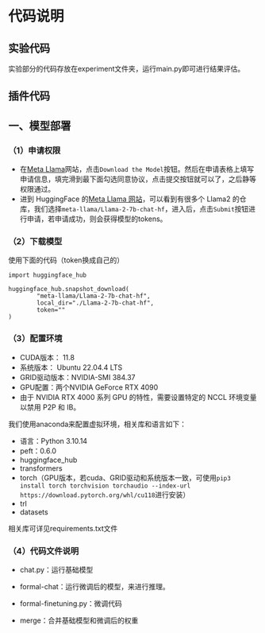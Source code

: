 # 代码说明

## 实验代码
实验部分的代码存放在experiment文件夹，运行main.py即可进行结果评估。

## 插件代码


## 一、模型部署

### （1）申请权限

- 在[Meta Llama](https://llama.meta.com/)网站，点击`Download the Model`按钮。然后在申请表格上填写申请信息，填完滑到最下面勾选同意协议，点击提交按钮就可以了，之后静等权限通过。
- 进到 HuggingFace 的[Meta Llama 网站](https://huggingface.co/meta-llama)，可以看到有很多个 Llama2 的仓库，我们选择`meta-llama/Llama-2-7b-chat-hf`，进入后，点击`Submit`按钮进行申请，若申请成功，则会获得模型的tokens。

### （2）下载模型

使用下面的代码（token换成自己的）

```
import huggingface_hub

huggingface_hub.snapshot_download(
        "meta-llama/Llama-2-7b-chat-hf",
        local_dir="./Llama-2-7b-chat-hf",
        token=""
)
```

### （3）配置环境

- CUDA版本： 11.8
- 系统版本： Ubuntu 22.04.4 LTS
- GRID驱动版本：NVIDIA-SMI 384.37
- GPU配置：两个NVIDIA GeForce RTX 4090
- 由于 NVIDIA RTX 4000 系列 GPU 的特性，需要设置特定的 NCCL 环境变量以禁用 P2P 和 IB。

我们使用anaconda来配置虚拟环境，相关库和语言如下：

- 语言：Python 3.10.14
- peft：0.6.0
- huggingface_hub
- transformers
- torch（GPU版本，若cuda、GRID驱动和系统版本一致，可使用`pip3 install torch torchvision torchaudio --index-url https://download.pytorch.org/whl/cu118`进行安装）
- trl
- datasets

相关库可详见requirements.txt文件

### （4）代码文件说明

- chat.py：运行基础模型

- formal-chat：运行微调后的模型，来进行推理。
- formal-finetuning.py：微调代码
- merge：合并基础模型和微调后的权重



### 
